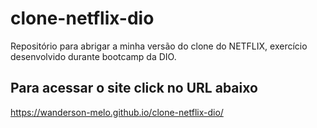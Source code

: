 # clone-netflix-dio
Repositório para abrigar a minha versão do clone do NETFLIX, exercício desenvolvido durante bootcamp da DIO.

## Para acessar o site click no URL abaixo
https://wanderson-melo.github.io/clone-netflix-dio/
